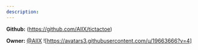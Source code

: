 ```yaml
---
description: 
---
```



**Github:** (https://github.com/AIIX/tictactoe)

**Owner:** [@AIIX](https://github.com/AIIX) ![https://avatars3.githubusercontent.com/u/19663666?v=4]

